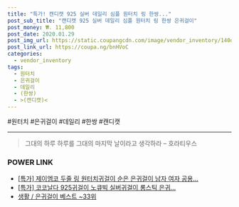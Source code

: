 ```yaml
--- 
title: "특가! 캔디캣 925 실버 데일리 심플 원터치 링 한쌍..." 
post_sub_title: "캔디캣 925 실버 데일리 심플 원터치 링 한쌍 은귀걸이" 
post_money: ₩. 11,800 
post_date: 2020.01.29 
post_img_url: https://static.coupangcdn.com/image/vendor_inventory/140d/978c9ff0f90a54350f0ef2b17fe1ddd4f4e932494f575894399639ac4253.jpg 
post_link_url: https://coupa.ng/bnHVoC 
categories: 
  - vendor_inventory 
tags: 
  - 원터치 
  - 은귀걸이 
  - 데일리 
  - (한쌍) 
  - >(캔디캣)< 
--- 
```

  #원터치 #은귀걸이 #데일리 #한쌍 #캔디캣
<hr> 

> 그대의 하루 하루를 그대의 마지막 날이라고 생각하라 – 호라티우스 


### POWER LINK

* <a href="https://blog.naver.com/sakai111/221789572623" target="_blank">[특가] 제이엠코 두줄 링 원터치귀걸이 순은 은귀걸이 남자 여자 공용...</a>
* <a href="https://blog.naver.com/an0733/221790037772" target="_blank">[특가] 코코날다 925귀걸이 노큐빅 실버귀걸이 롱스틱 은귀...</a>
* <a href="https://blog.naver.com/santokki14/221788401329" target="_blank">생활 / 은귀걸이 베스트 ~33위</a>
